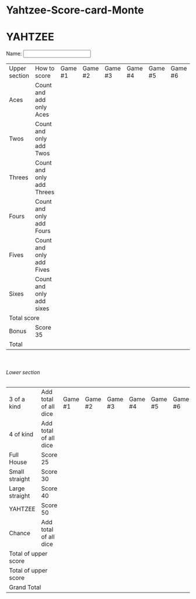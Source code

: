 # Yahtzee-Score-card-Monte
<!DOCTYPE html>
<html lang="en">
  <h1>YAHTZEE</h1>
  <form> 
  Name:
  <input type="text">
  <br/>
    <table>
      <tr>
        <td>Upper section</td>
        <td>How to score</td>
        <td>Game #1</td>
        <td>Game #2</td>
        <td>Game #3</td>
        <td>Game #4</td>
        <td>Game #5</td>
        <td>Game #6</td>
      </tr>
      <tr>
        <td>Aces</td>
        <td>Count and add only Aces</td>
        <td></td>
        <td></td>
        <td></td>
        <td></td>
        <td></td>
        <td></td>
      </tr><tr>
        <td>Twos</td>
        <td>Count and only add Twos</td>
        <td></td>
        <td></td>
        <td></td>
        <td></td>
        <td></td>
        <td></td>
      </tr>
      <tr>
        <td>Threes</td>
        <td>Count and only add Threes</td>
        <td></td>
        <td></td>
        <td></td>
        <td></td>
        <td></td>
        <td></td>
      </tr>
      <tr>
        <td>Fours</td>
        <td>Count and only add Fours</td>
        <td></td>
        <td></td>
        <td></td>
        <td></td>
        <td></td>
        <td></td>
      </tr>
      <tr>
        <td>Fives</td>
        <td>Count and only add Fives</td>
        <td></td>
        <td></td>
        <td></td>
        <td></td>
        <td></td>
        <td></td>
      </tr>
      <tr>
        <td>Sixes</td>
        <td>Count and only add sixes</td>
        <td></td>
        <td></td>
        <td></td>
        <td></td>
        <td></td>
        <td></td>
      </tr>
      <tr>
        <td colspan="2">Total score</td>
        <td></td>
        <td></td>
        <td></td>
        <td></td>
        <td></td>
        <td></td>
      </tr>
      <tr>
        <td>Bonus</td>
        <td>Score 35</td>
        <td></td>
        <td></td>
        <td></td>
        <td></td>
        <td></td>
        <td></td>
      </tr>
      <tr>
        <td colspan="2">Total</td>
        <td></td>
        <td></td>
        <td></td>
        <td></td>
        <td></td>
        <td></td>
      </tr>
    </table>
    <br/>
    <h6>Lower section</h6>
    <table>
      <tr>
        <td>3 of a kind</td>
        <td>Add total of all dice</td>
        <td>Game #1</td>
        <td>Game #2</td>
        <td>Game #3</td>
        <td>Game #4</td>
        <td>Game #5</td>
        <td>Game #6</td>
      </tr>
      <tr>
        <td>4 of kind</td>
        <td>Add total of all dice</td>
        <td></td>
        <td></td>
        <td></td>
        <td></td>
        <td></td>
        <td></td>
      </tr><tr>
        <td>Full House</td>
        <td>Score 25</td>
        <td></td>
        <td></td>
        <td></td>
        <td></td>
        <td></td>
        <td></td>
      </tr>
      <tr>
        <td>Small straight</td>
        <td>Score 30</td>
        <td></td>
        <td></td>
        <td></td>
        <td></td>
        <td></td>
        <td></td>
      </tr>
      <tr>
        <td>Large straight</td>
        <td>Score 40</td>
        <td></td>
        <td></td>
        <td></td>
        <td></td>
        <td></td>
        <td></td>
      </tr>
      <tr>
        <td>YAHTZEE</td>
        <td>Score 50</td>
        <td></td>
        <td></td>
        <td></td>
        <td></td>
        <td></td>
        <td></td>
      </tr>
      <tr>
        <td>Chance</td>
        <td>Add total of all dice</td>
        <td></td>
        <td></td>
        <td></td>
        <td></td>
        <td></td>
        <td></td>
      </tr>
      <tr>
        <td colspan="2">Total of upper score</td>
        <td></td>
        <td></td>
        <td></td>
        <td></td>
        <td></td>
        <td></td>
      </tr>
      <tr>
        <td colspan="2">Total of upper score</td>
        <td></td>
        <td></td>
        <td></td>
        <td></td>
        <td></td>
        <td></td>
      </tr>
      <tr>
        <td colspan="2">Grand Total</td>
        <td></td>
        <td></td>
        <td></td>
        <td></td>
        <td></td>
        <td></td>
      </tr>
    </table>  
  </form>
</html>
